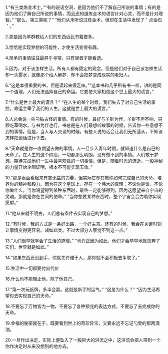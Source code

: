 1.“有三类炼金术士。”“有的说话空洞，是因为他们不了解自己所说的事情；有的是因为他们了解自己所说的事情，而且还知道炼金术的语言针对心灵，而不是针对理智。”
“那么，第三类呢？”
“他们从未听说过炼金术，但却在生活中发现了＇点金石＇。”

2.那是因为羊群教给人们的东西远比书籍要多。

3.恰恰是实现梦想的可能性，才使生活变得有趣。

4.简单的事情往往最异乎寻常，只有智者才能看透。

5.因为，对于该怎样生活，所有人都有固定的观念。但是他们对于自己该怎样生活却一头雾水，就像那个给人解梦、却不会把梦变成现实的老妇人。

6.“这是本很重要的书，但是读起来很乏味。”“这本书和几乎所有书一样，讲的是同一个道理，人们无法选择自己的命运。它要使大家相信这个世上最大的谎言。”

7.“什么是世上最大的谎言？”
  “在人生的某个时候，我们失去了对自己生活的掌控，命运主宰了我们的人生。这就是世上最大的谎言。”

8.人总会说一些刁钻古怪的事情。有的时候，最好与羊群为伴，羊群不声不响，只顾吃草喝水。与书为伴也行，书总是在人们最想听故事的时候，告诉你一些意想不到的事情。但是，当人与人交谈的时候，有些人说的话会让我们无所适从，不知该怎样把谈话进行下去。

9.“天命就是你一直期望去做的事情。人一旦步入青年时期，就知道什么是自己的天命了。在人生的这个阶段，一切都那么明朗，没有做不到的事情。人们敢于梦想，期待完成他们一生中最喜欢做的一切事情。但是，随着时光的流逝，一股神秘的力量开始企图证明，根本不可能实现天命。”

10.“那是表面看起来有害无益的力量，但实际它却在教你如何完成自己的天命，培养你的精神和毅力。因为在这个星球上，存在一个伟大的真理：不论你是谁，不论你做什么，当你渴望得到某种东西时，最终一定能够得到，因为这愿望来自宇宙的灵魂。那就是你在世间的使命。”
   “当你想要某种东西时，整个宇宙会合力助你实现愿望。”

11.“他从来就不明白，人们总有条件去实现自己的梦想。”

12.“有时候，我的方式是一条好出路，一个好主意。还有的时候，我会在关键时刻让事情变得更容易。诸如此类。不过大部分人察觉不到这一点。”

13.“人们很早就学会了生活的道理。”
   “也许正因为如此，他们才会早早地就放弃了它们。世界就是如此。”

14.“如果东西还没到手，你就先许诺于人，那你就不会积极去争取了。”

15.生活中一切都要付出代价

16.什么也不能阻止他，除了他自己。

17.“第一次玩纸牌，多半会赢。这就是新手的运气。”
   “这是为什么？”
   “因为生活希望你去实现自己的天命。”

18.不要忘了万物皆为一物，不要忘了各种预兆的表达方式，不要忘了去完成你的天命。

19.幸福的秘密就在于，既要看到世上的奇珍异宝，又要永远不忘记勺里的那两滴油。

20.一旦作出决定，实际上便坠入了一股巨大的洪流之中，这洪流会把人带到一个你作决定时从来没想到的地方去。

